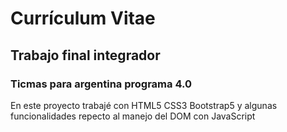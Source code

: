 # Currículum Vitae 
## Trabajo final integrador
### Ticmas para argentina programa 4.0

En este proyecto trabajé con HTML5 CSS3 Bootstrap5 y algunas funcionalidades repecto al manejo del DOM con JavaScript
